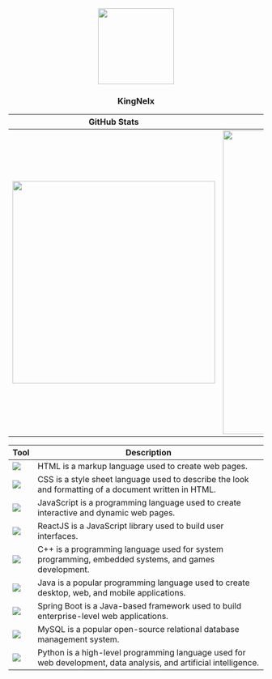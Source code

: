<div align="center">
  <img src="https://github.com/KingNelx.png" width="150" height="150" />
  <h3>KingNelx</h3>
</div>


| GitHub Stats | Contributions | Top Languages |
| --- | --- | --- |
| <img src="https://github-readme-stats.vercel.app/api?username=KingNelx&show_icons=true&theme=radical" width="400" /> | <img src="https://github-readme-streak-stats.herokuapp.com/?user=KingNelx" width="600" /> | <img src="https://github-readme-stats.vercel.app/api/top-langs/?username=KingNelx&langs_count=7&bg_color=45,e96443,904e95&title_color=fff&text_color=fff" width="400" /> |

| Tool | Description |
| --- | --- |
| <img src="https://img.icons8.com/color/48/000000/html-5--v1.png"/> | HTML is a markup language used to create web pages. |
| <img src="https://img.icons8.com/color/48/000000/css3.png"/> | CSS is a style sheet language used to describe the look and formatting of a document written in HTML. |
| <img src="https://img.icons8.com/color/48/000000/javascript--v1.png"/> | JavaScript is a programming language used to create interactive and dynamic web pages. |
| <img src="https://img.icons8.com/color/48/000000/react-native.png"/> | ReactJS is a JavaScript library used to build user interfaces. |
| <img src="https://img.icons8.com/color/48/000000/c-plus-plus-logo.png"/> | C++ is a programming language used for system programming, embedded systems, and games development. |
| <img src="https://img.icons8.com/color/48/000000/java-coffee-cup-logo.png"/> | Java is a popular programming language used to create desktop, web, and mobile applications. |
| <img src="https://img.icons8.com/color/48/000000/spring-logo.png"/> | Spring Boot is a Java-based framework used to build enterprise-level web applications. |
| <img src="https://img.icons8.com/color/48/000000/mysql-logo.png"/> | MySQL is a popular open-source relational database management system. |
| <img src="https://img.icons8.com/color/48/000000/python--v1.png"/> | Python is a high-level programming language used for web development, data analysis, and artificial intelligence. |
